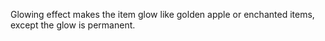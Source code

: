 Glowing effect makes the item glow like golden apple or enchanted items, except the glow is permanent.